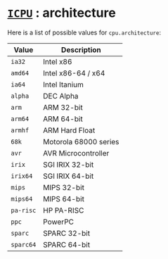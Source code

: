 # [`ICPU`](/api/main/get-cpu.md) : architecture

Here is a list of possible values for `cpu.architecture`:

| Value | Description               |
|----------------------|-------------------------------|
| `ia32`               | Intel x86                     |
| `amd64`              | Intel x86-64 / x64            |
| `ia64`               | Intel Itanium                 |
| `alpha`              | DEC Alpha                     |
| `arm`                | ARM 32-bit                    |
| `arm64`              | ARM 64-bit                    |
| `armhf`              | ARM Hard Float                |
| `68k`                | Motorola 68000 series         |
| `avr`                | AVR Microcontroller           |
| `irix`               | SGI IRIX 32-bit               |
| `irix64`             | SGI IRIX 64-bit               |
| `mips`               | MIPS 32-bit                   |
| `mips64`             | MIPS 64-bit                   |
| `pa-risc`            | HP PA-RISC                    |
| `ppc`                | PowerPC                       |
| `sparc`              | SPARC 32-bit                  |
| `sparc64`            | SPARC 64-bit                  |